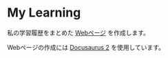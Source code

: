 # My Learning

私の学習履歴をまとめた [Webページ](https://takizuka.github.io/my-learning/) を作成します。

Webページの作成には [Docusaurus 2](https://docusaurus.io/) を使用しています。